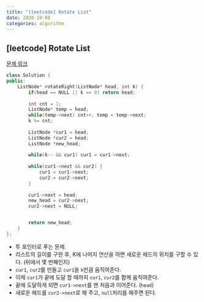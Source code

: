 ```yaml
---
title: "[leetcode] Rotate List"
date: 2020-10-08
categories: algorithm
---
```

## [leetcode] Rotate List
[문제 링크](https://leetcode.com/problems/rotate-list/)

```c++
class Solution {
public:
    ListNode* rotateRight(ListNode* head, int k) {
        if(head == NULL || k == 0) return head;
        
        int cnt = 1;
        ListNode* temp = head;
        while(temp->next) cnt++, temp = temp->next;
        k %= cnt;
        
        ListNode *cur1 = head;
        ListNode *cur2 = head;
        ListNode *new_head;
        
        while(k-- && cur1) cur1 = cur1->next;
        
        while(cur1->next && cur2) {
            cur1 = cur1->next;
            cur2 = cur2->next;
        }
        
        cur1->next = head;
        new_head = cur2->next;
        cur2->next = NULL;


        return new_head;
    }
};
```

- 투 포인터로 푸는 문제.
- 리스트의 길이를 구한 후, K에 나머지 연산을 하면 새로운 헤드의 위치를 구할 수 있다. (뒤에서 몇 번째인지)
- `cur1`, `cur2`를 만들고 `cur1`을 `k`만큼 움직여준다.
- 이제 `cur1`가 끝에 도달 할 때까지 `cur1`, `cur2`를 함께 움직여준다.
- 끝에 도달하게 되면 `cur1->next`를 맨 처음과 이어준다. (`head`)
- 새로운 헤드를 `cur2->next`로 해 주고, `null`처리를 해주면 된다.